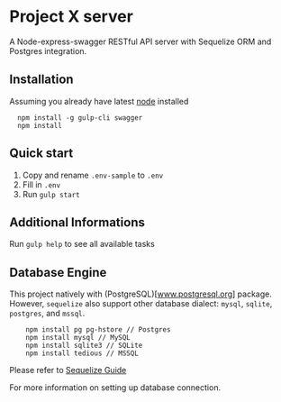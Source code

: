# Project X server

A Node-express-swagger RESTful API server with Sequelize ORM and Postgres integration.


## Installation

Assuming you already have latest [node](https://nodejs.org) installed

```
  npm install -g gulp-cli swagger
  npm install
```

## Quick start

1. Copy and rename `.env-sample` to `.env`
2. Fill in `.env`
3. Run `gulp start`

## Additional Informations

Run `gulp help` to see all available tasks

## Database Engine

This project natively with (PostgreSQL)[www.postgresql.org] package. However, `sequelize` also support other database dialect: `mysql`, `sqlite`, `postgres`, and `mssql`. 

```
	npm install pg pg-hstore // Postgres
	npm install mysql // MySQL
	npm install sqlite3 // SQLite
	npm install tedious // MSSQL
```

Please refer to [Sequelize Guide](http://docs.sequelizejs.com/en/latest/docs/getting-started/)

For more information on setting up database connection.